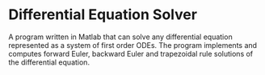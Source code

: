 # Differential Equation Solver
A program written in Matlab that can solve any differential equation represented as a system of first order ODEs.
The program implements and computes forward Euler, backward Euler and trapezoidal rule solutions of the differential equation.
